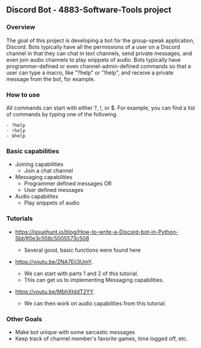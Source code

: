 ## Discord Bot - 4883-Software-Tools project

### Overview

The goal of this project is developing a bot for the group-speak application, Discord. Bots typically have all the permissions of a user on a Discord channel in that they can chat in text channels, send private messages, and even join audio channels to play snippets of audio. Bots typically have programmer-defined or even channel-admin-defined commands so that a user can type a macro, like "?help" or "!help", and receive a private message from the bot, for example.

### How to use

All commands can start with either ?, !, or $. For example, you can find a list of commands by typing one of the following.

    - ?help
    - !help
    - $help

### Basic capabilities

- Joining capabilities
    - Join a chat channel
- Messaging capabilities 
    - Programmer defined messages OR
    - User defined messages
- Audio capabilites
    - Play snippets of audio

### Tutorials 

- https://issuehunt.io/blog/How-to-write-a-Discord-bot-in-Python-5bb1f0e3c556c5005573c508
    - Several good, basic functions were found here 

- https://youtu.be/ZNA7Eij3UmY.
    - We can start with parts 1 and 2 of this tutorial.
    - This can get us to implementing Messaging capabilities.

- https://youtu.be/MbhXIddT2YY.
    - We can then work on audio capabilities from this tutorial: 

### Other Goals

- Make bot unique with some sarcastic messages
- Keep track of channel member's favorite games, time logged off, etc.
